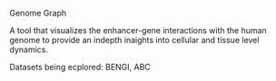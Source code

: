 Genome Graph

A tool that visualizes the enhancer-gene interactions with the human genome to provide an indepth inaights into cellular and tissue level dynamics.

Datasets being ecplored: BENGI, ABC
